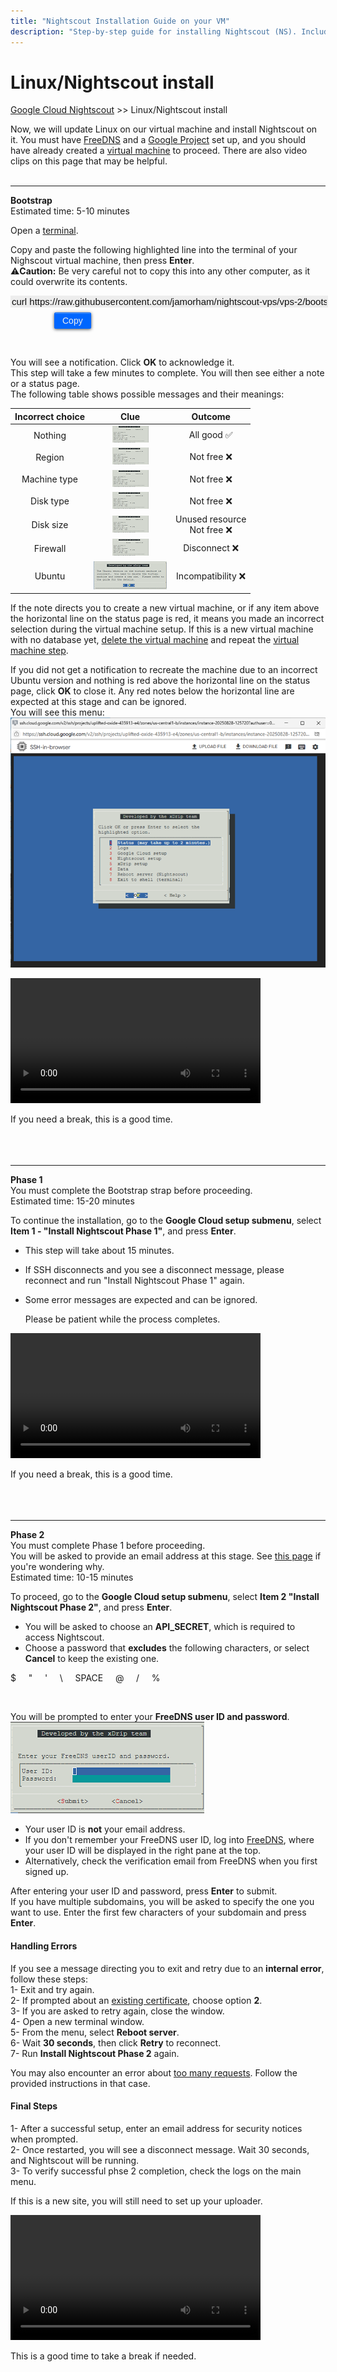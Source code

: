 ```yaml
---
title: "Nightscout Installation Guide on your VM"
description: "Step-by-step guide for installing Nightscout (NS). Includes documentation, tips, and help for setup and configuration."
---
```


# Linux/Nightscout install  
[Google Cloud Nightscout](./GoogleCloud.md) >> Linux/Nightscout install  
  
Now, we will update Linux on our virtual machine and install Nightscout on it.  You must have [FreeDNS](./FreeDNS.md) and a [Google Project](./NS_GCProject.md) set up, and you should have already created a [virtual machine](./VirtualMachine.md) to proceed.  There are also video clips on this page that may be helpful.  
<br/>  
  
---  
  
**Bootstrap**  
Estimated time: 5-10 minutes  
  
Open a [terminal](./Terminal.md).  
  
Copy and paste the following highlighted line into the terminal of your Nighscout virtual machine, then press **Enter**.  
⚠️**Caution:** Be very careful not to copy this into any other computer, as it could overwrite its contents.  
  
<input type="text" value="curl https://raw.githubusercontent.com/jamorham/nightscout-vps/vps-2/bootstrap.sh | bash" readonly 
  id="myInputText1"
  style="border:none; color:#101010; background-color:#ededed; width:100%; font-size:15px">  
<button onclick="copyText('myInputText1', 'msg1')"
  style="border: 1px solid #0066ff; color:#f0f0f0; background: linear-gradient(#0066ff, #0066ff); font-size:14px; background-color:#0066ff; font-weight:400; border-radius: 2px; margin-left:70px; margin-top:8px; padding:4px 12px; display:inline-block; box-shadow: inset 0px 1px 0px rgba(255,255,255,.3), 0px 1px 5px rgba(0,0,0,.7); :hover ">Copy</button>  
  
<br/>  
  
You will see a notification. Click **OK** to acknowledge it.  
This step will take a few minutes to complete. You will then see either a note or a status page.  
The following table shows possible messages and their meanings:  
  
| Incorrect choice | Clue | Outcome |  
| :--------------: | :----------: | :-----: |  
| Nothing | [<img src="./images/AllGood_Icon.png" alt="Green check icon">](./images/AllGood.png) | All good ✅ |  
| Region | [<img src="./images/AllGood_Icon.png" alt="Red X icon">](./images/Region.png) | Not free ❌ |  
| Machine type | [<img src="./images/AllGood_Icon.png" alt="Red X icon">](./images/NoMicro.png) | Not free ❌ |  
| Disk type | [<img src="./images/AllGood_Icon.png" alt="Red X icon">](./images/NotStandard.png) | Not free ❌ |  
| Disk size | [<img src="./images/AllGood_Icon.png" alt="Red X icon">](./images/DiskSize.png) | Unused resource <br/> Not free ❌ |  
| Firewall | [<img src="./images/AllGood_Icon.png" alt="Red X icon">](./images/Firewall.png) | Disconnect ❌ |  
| Ubuntu | [<img src="./images/WrongUbuntu_Icon.png" alt="Red X icon">](./images/WrongUbuntu.png) | Incompatibility ❌ |  
  
If the note directs you to create a new virtual machine, or if any item above the horizontal line on the status page is red, it means you made an incorrect selection during the virtual machine setup.  If this is a new virtual machine with no database yet, [delete the virtual machine](./DeleteVM.md) and repeat the [virtual machine step](./VirtualMachine.md).  
  
If you did not get a notification to recreate the machine due to an incorrect Ubuntu version and nothing is red above the horizontal line on the status page, click **OK** to close it.  Any red notes below the horizontal line are expected at this stage and can be ignored.  
You will see this menu:  
![Main Menu](./images/Menu.png)  
  
<video width="400" controlsList="nodownload" src="./video/Install1.mp4" controls>  
</video>  
<br/>  
  
If you need a break, this is a good time.  
<br/>  
<br/>  
  
---  
  
**Phase 1**  
You must complete the Bootstrap strap before proceeding.  
Estimated time: 15-20 minutes  
  
To continue the installation, go to the **Google Cloud setup submenu**, select **Item 1 - "Install Nightscout Phase 1"**, and press **Enter**.  
- This step will take about 15 minutes.
- If SSH disconnects and you see a disconnect message, please reconnect and run "Install Nightscout Phase 1" again.
- Some error messages are expected and can be ignored.
  
  Please be patient while the process completes.  
  
<video width="400" controlsList="nodownload" src="./video/Install2.mp4" controls>  
</video>  
<br/>  
  
If you need a break, this is a good time.  
<br/>  
<br/>  
  
---
  
**Phase 2**  
You must complete Phase 1 before proceeding.  
You will be asked to provide an email address at this stage.  See [this page](./GC_WhyEmail.md) if you're wondering why.  
Estimated time: 10-15 minutes  
  
To proceed, go to the **Google Cloud setup submenu**, select **Item 2 "Install Nightscout Phase 2"**, and press **Enter**.  
  
- You will be asked to choose an **API_SECRET**, which is required to access Nightscout.
- Choose a password that **excludes** the following characters, or select **Cancel** to keep the existing one.  
  
$ &nbsp; &nbsp; \" &nbsp; &nbsp; \' &nbsp; &nbsp; \\ &nbsp; &nbsp; SPACE &nbsp; &nbsp; @ &nbsp; &nbsp; / &nbsp; &nbsp; %  
  
<br/>  
  
You will be prompted to enter your **FreeDNS user ID and password**.  
![FreeDNS ID and Pass](./images/FreeDNS_ID_and_Pass.png)  

- Your user ID is **not** your email address.  
- If you don't remember your FreeDNS user ID, log into [FreeDNS](https://freedns.afraid.org/menu/), where your user ID will be displayed in the right pane at the top.  
- Alternatively, check the verification email from FreeDNS when you first signed up.  
  
After entering your user ID and password, press **Enter** to submit.  
If you have multiple subdomains, you will be asked to specify the one you want to use. Enter the first few characters of your subdomain and press **Enter**.  
  
#### **Handling Errors**  
If you see a message directing you to exit and retry due to an **internal error**, follow these steps:  
1- Exit and try again.  
2- If prompted about an [existing certificate](./ExistingCertificate.md), choose option **2**.  
3- If you are asked to retry again, close the window.  
4- Open a new terminal window.  
5- From the menu, select **Reboot server**.  
6- Wait **30 seconds**, then click **Retry** to reconnect.  
7- Run **Install Nightscout Phase 2** again.  
  
You may also encounter an error about [too many requests](./TooManyCertificates.md).  Follow the provided instructions in that case.  
  
#### **Final Steps**  
1- After a successful setup, enter an email address for security notices when prompted.  
2- Once restarted, you will see a disconnect message. Wait 30 seconds, and Nightscout will be running.  
3- To verify successful phse 2 completion, check the logs on the main menu.  
  
If this is a new site, you will still need to set up your uploader.  
  
<video width="400" controlsList="nodownload" src="./video/Install4.mp4" controls>  
</video>  
<br/>  
  
This is a good time to take a break if needed.  
<br/> 
